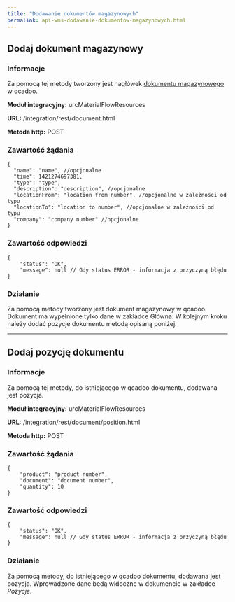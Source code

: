 ```yaml
---
title: "Dodawanie dokumentów magazynowych"
permalink: api-wms-dodawanie-dokumentow-magazynowych.html
---
```


## Dodaj dokument magazynowy

### Informacje

Za pomocą tej metody tworzony jest nagłówek [dokumentu magazynowego](/dokumenty) w qcadoo.

  **Moduł integracyjny:** urcMaterialFlowResources

  **URL:** /integration/rest/document.html

  **Metoda http:** POST

### Zawartość żądania
~~~~~~~~
{
  "name": "name", //opcjonalne
  "time": 1421274697381,
  "type": "type",
  "description": "description", //opcjonalne
  "locationFrom": "location from number", //opcjonalne w zależności od typu
  "locationTo": "location to number", //opcjonalne w zależności od typu
  "company": "company number" //opcjonalne
}
~~~~~~~~

### Zawartość odpowiedzi
~~~~~~~~
{
    "status": "OK",
    "message": null // Gdy status ERROR - informacja z przyczyną błędu
}
~~~~~~~~

### Działanie
Za pomocą metody tworzony jest dokument magazynowy w qcadoo. Dokument ma wypełnione tylko dane w zakładce Główna. W kolejnym kroku należy dodać pozycje dokumentu metodą opisaną poniżej.

---

## Dodaj pozycję dokumentu

### Informacje

Za pomocą tej metody, do istniejącego w qcadoo dokumentu, dodawana jest pozycja.

**Moduł integracyjny:** urcMaterialFlowResources

**URL:** /integration/rest/document/position.html

**Metoda http:** POST

### Zawartość żądania
~~~~~~~~
{
    "product": "product number",
    "document": "document number",
    "quantity": 10
}
~~~~~~~~

### Zawartość odpowiedzi
~~~~~~~~
{
    "status": "OK",
    "message": null // Gdy status ERROR - informacja z przyczyną błędu
}
~~~~~~~~

### Działanie
Za pomocą metody, do istniejącego w qcadoo dokumentu, dodawana jest pozycja. Wprowadzone dane będą widoczne w dokumencie w zakładce _Pozycje_.